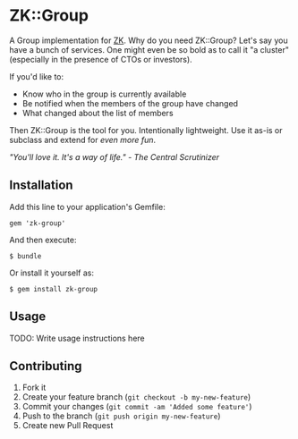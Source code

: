 # ZK::Group

A Group implementation for [ZK][]. Why do you need ZK::Group? Let's say you have a bunch of services. One might even be so bold as to call it "a cluster" (especially in the presence of CTOs or investors).

If you'd like to:

* Know who in the group is currently available
* Be notified when the members of the group have changed
* What changed about the list of members

Then ZK::Group is the tool for you. Intentionally lightweight. Use it as-is or subclass and extend for _even more fun_.

_"You'll love it. It's a way of life." - The Central Scrutinizer_

[ZK]: https://github.com/slyphon/zk

## Installation

Add this line to your application's Gemfile:

    gem 'zk-group'

And then execute:

    $ bundle

Or install it yourself as:

    $ gem install zk-group

## Usage

TODO: Write usage instructions here

## Contributing

1. Fork it
2. Create your feature branch (`git checkout -b my-new-feature`)
3. Commit your changes (`git commit -am 'Added some feature'`)
4. Push to the branch (`git push origin my-new-feature`)
5. Create new Pull Request
